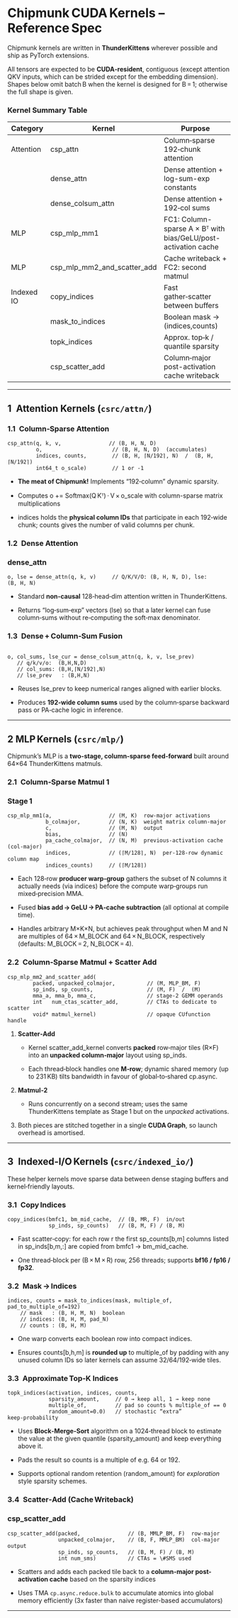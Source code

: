 # **Chipmunk CUDA Kernels – Reference Spec**

Chipmunk kernels are written in **ThunderKittens** wherever possible and ship as PyTorch extensions.

All tensors are expected to be **CUDA‑resident**, contiguous (except attention QKV inputs, which can be strided except for the embedding dimension). Shapes below omit batch B when the kernel is designed for B = 1; otherwise the full shape is given.


### **Kernel Summary Table**

| Category | Kernel | Purpose |
| ----- | ----- | ----- |
| Attention | csp_attn | Column‑sparse 192‑chunk attention |
|  | dense_attn | Dense attention \+ log-sum-exp constants |
|  | dense_colsum_attn | Dense attention \+ 192‑col sums |
| MLP | csp_mlp_mm1 | FC1: Column-sparse A × Bᵀ with bias/GeLU/post-activation cache |
| MLP | csp_mlp_mm2_and_scatter_add | Cache writeback \+ FC2: second matmul |
| Indexed IO | copy_indices | Fast gather‑scatter between buffers |
|  | mask_to_indices | Boolean mask → (indices,counts) |
|  | topk_indices | Approx. top‑k / quantile sparsity |
|  | csp_scatter_add | Column‑major post-activation cache writeback |

---

## 1 Attention Kernels (`csrc/attn/`)

### 1.1 Column‑Sparse Attention

```
csp_attn(q, k, v,               // (B, H, N, D)  
         o,                      // (B, H, N, D)  (accumulates)  
         indices, counts,        // (B, H, ⌈N/192⌉, N)  /  (B, H, ⌈N/192⌉)  
         int64_t o_scale)        // 1 or ‑1
```
* **The meat of Chipmunk!** Implements “192‑column” dynamic sparsity.

* Computes o \+= Softmax(Q Kᵀ) ⋅ V × o_scale with column-sparse matrix multiplications

* indices holds the **physical column IDs** that participate in each 192‑wide chunk; counts gives the number of valid columns per chunk.



### **1.2 Dense Attention** 

### **dense_attn**
```
o, lse = dense_attn(q, k, v)     // Q/K/V/O: (B, H, N, D), lse: (B, H, N)
```

* Standard **non‑causal** 128‑head‑dim attention written in ThunderKittens.

* Returns “log‑sum‑exp” vectors (lse) so that a later kernel can fuse column‑sums without re‑computing the soft‑max denominator.


### 1.3 Dense + Column‑Sum Fusion

```

o, col_sums, lse_cur = dense_colsum_attn(q, k, v, lse_prev)  
   // q/k/v/o:  (B,H,N,D)  
   // col_sums: (B,H,⌈N/192⌉,N)  
   // lse_prev   : (B,H,N)
```

* Reuses lse_prev to keep numerical ranges aligned with earlier blocks.

* Produces **192‑wide column sums** used by the column‑sparse backward pass or PA‑cache logic in inference.

---

## 2 MLP Kernels (`csrc/mlp/`)

Chipmunk’s MLP is a **two‑stage, column‑sparse feed‑forward** built around 64×64 ThunderKittens matmuls.

### **2.1 Column‑Sparse Matmul 1** 

### **Stage 1**

```
csp_mlp_mm1(a,                  // (M, K)  row‑major activations  
            b_colmajor,         // (N, K)  weight matrix column‑major  
            c,                  // (M, N)  output  
            bias,               // (N)  
            pa_cache_colmajor,  // (N, M)  previous‑activation cache (col‑major)  
            indices,            // (⌈M/128⌉, N)  per‑128‑row dynamic column map  
            indices_counts)     // (⌈M/128⌉)
```

* Each 128‑row **producer warp‑group** gathers the subset of N columns it actually needs (via indices) before the compute warp‑groups run mixed‑precision MMA.

* Fused **bias add → GeLU → PA‑cache subtraction** (all optional at compile time).

* Handles arbitrary M×K×N, but achieves peak throughput when M and N are multiples of 64 × M_BLOCK and 64 × N_BLOCK, respectively (defaults: M_BLOCK = 2, N_BLOCK = 4).

### 2.2 Column‑Sparse Matmul + Scatter Add

```
csp_mlp_mm2_and_scatter_add(  
        packed, unpacked_colmajor,          // (M, MLP_BM, F)  
        sp_inds, sp_counts,                 // (M, F)  /  (M)  
        mma_a, mma_b, mma_c,                // stage‑2 GEMM operands  
        int   num_ctas_scatter_add,         // CTAs to dedicate to scatter  
        void* matmul_kernel)                // opaque CUfunction handle
```
1. **Scatter‑Add**

   * Kernel scatter_add_kernel converts **packed** row‑major tiles (R×F) into an **unpacked column‑major** layout using sp_inds.

   * Each thread‑block handles one **M‑row**; dynamic shared memory (up to 231 KB) tilts bandwidth in favour of global‑to‑shared cp.async.

2. **Matmul‑2**

   * Runs concurrently on a second stream; uses the same ThunderKittens template as Stage 1 but on the *unpacked* activations.

3. Both pieces are stitched together in a single **CUDA Graph**, so launch overhead is amortised.


---

## 3 Indexed‑I/O Kernels (`csrc/indexed_io/`)

These helper kernels move sparse data between dense staging buffers and kernel‑friendly layouts.

### **3.1 Copy Indices** 

```
copy_indices(bmfc1, bm_mid_cache,  // (B, MR, F)  in/out  
             sp_inds, sp_counts)   // (B, M, F) / (B, M)
```

* Fast scatter‑copy: for each row r the first sp_counts\[b,m\] columns listed in sp_inds\[b,m,:\] are copied from bmfc1 → bm_mid_cache.

* One thread‑block per (B × M × R) row, 256 threads; supports **bf16 / fp16 / fp32**.

### **3.2 Mask → Indices** 

```
indices, counts = mask_to_indices(mask, multiple_of, pad_to_multiple_of=192)  
    // mask   : (B, H, M, N)  boolean  
    // indices: (B, H, M, pad_N)  
    // counts : (B, H, M)
```
* One warp converts each boolean row into compact indices.

* Ensures counts\[b,h,m\] is **rounded up** to multiple_of by padding with any unused column IDs so later kernels can assume 32/64/192‑wide tiles.


### **3.3 Approximate Top‑K Indices** 


```
topk_indices(activation, indices, counts,  
             sparsity_amount,     // 0 → keep all, 1 → keep none  
             multiple_of,         // pad so counts % multiple_of == 0  
             random_amount=0.0)   // stochastic “extra” keep‑probability
```

* Uses **Block‑Merge‑Sort** algorithm on a 1024‑thread block to estimate the value at the given quantile (sparsity_amount) and keep everything above it.

* Pads the result so counts is a multiple of e.g. 64 or 192\.

* Supports optional random retention (random_amount) for *exploration* style sparsity schemes.

### **3.4 Scatter‑Add (Cache Writeback)** 

### **csp_scatter_add**

```
csp_scatter_add(packed,               // (B, MMLP_BM, F)  row‑major  
                unpacked_colmajor,    // (B, F, MMLP_BM)  col‑major output  
                sp_inds, sp_counts,   // (B, M, F) / (B, M)  
                int num_sms)          // CTAs = \#SMS used
```
* Scatters and adds each packed tile back to a **column‑major post-activation cache** based on the sparsity indices

* Uses TMA `cp.async.reduce.bulk` to accumulate atomics into global memory efficiently (3x faster than naive register-based accumulators)


---
